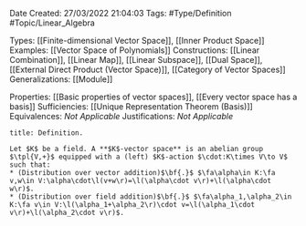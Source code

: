 <div class="topSpace"></div>

Date Created: 27/03/2022 21:04:03
Tags: #Type/Definition #Topic/Linear_Algebra

Types: [[Finite-dimensional Vector Space]], [[Inner Product Space]]
Examples: [[Vector Space of Polynomials]]
Constructions: [[Linear Combination]], [[Linear Map]], [[Linear Subspace]], [[Dual Space]], [[External Direct Product (Vector Space)]], [[Category of Vector Spaces]]
Generalizations: [[Module]]

Properties: [[Basic properties of vector spaces]], [[Every vector space has a basis]]
Sufficiencies: [[Unique Representation Theorem (Basis)]]
Equivalences: <i>Not Applicable</i>
Justifications: <i>Not Applicable</i>

``` ad-Definition
title: Definition.

Let $K$ be a field. A **$K$-vector space** is an abelian group $\tpl{V,+}$ equipped with a (left) $K$-action $\cdot:K\times V\to V$ such that:
* (Distribution over vector addition)$\bf{.}$ $\fa\alpha\in K:\fa v,w\in V:\alpha\cdot\l(v+w\r)=\l(\alpha\cdot v\r)+\l(\alpha\cdot w\r)$.
* (Distribution over field addition)$\bf{.}$ $\fa\alpha_1,\alpha_2\in K:\fa v\in V:\l(\alpha_1+\alpha_2\r)\cdot v=\l(\alpha_1\cdot v\r)+\l(\alpha_2\cdot v\r)$.

```
